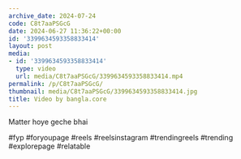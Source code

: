 ```yaml
---
archive_date: 2024-07-24
code: C8t7aaPSGcG
date: 2024-06-27 11:36:22+00:00
id: '3399634593358833414'
layout: post
media:
- id: '3399634593358833414'
  type: video
  url: media/C8t7aaPSGcG/3399634593358833414.mp4
permalink: /p/C8t7aaPSGcG/
thumbnail: media/C8t7aaPSGcG/3399634593358833414.jpg
title: Video by bangla.core
---
```


Matter hoye geche bhai  
  
#fyp #foryoupage #reels #reelsinstagram #trendingreels #trending #explorepage #relatable